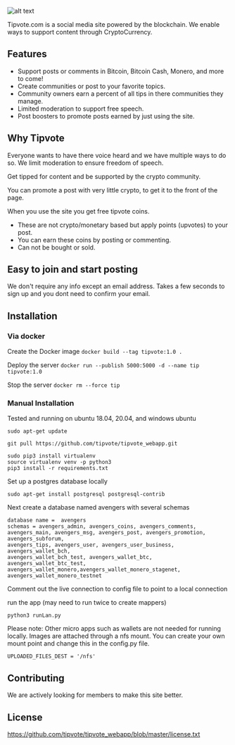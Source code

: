 

![alt text](https://www.tipvote.com/images/social_logo_dark.png)


 	
Tipvote.com is a social media site powered by the blockchain.  We enable ways to support content through CryptoCurrency.
 	
 	
## Features

- Support posts or comments in Bitcoin, Bitcoin Cash, Monero, and more to come!
- Create communities or post to your favorite topics.
- Community owners earn a percent of all tips in there communities they manage.
- Limited moderation to support free speech.
- Post boosters to promote posts earned by just using the site.

## Why Tipvote

Everyone wants to have there voice heard and we have multiple ways to do so. 
 We limit moderation to ensure freedom of speech.  

Get tipped for content and be supported by the crypto community.


You can promote a post with very little crypto, to get it to the front of the page. 

When you use the site you get free tipvote coins. 

- These are not crypto/monetary based but apply points (upvotes) to your post.  
- You can earn these coins by posting or commenting.  
- Can not be bought or sold.

## Easy to join and start posting

We don't require any info except an email address.  Takes a few seconds to sign up and you dont need to confirm your email.  


## Installation

### Via docker
Create the Docker image
`docker build --tag tipvote:1.0 .`

Deploy the server
`docker run --publish 5000:5000 -d --name tip tipvote:1.0`

Stop the server
`docker rm --force tip`

### Manual Installation
Tested and running on ubuntu 18.04, 20.04, and windows ubuntu
```
sudo apt-get update 

git pull https://github.com/tipvote/tipvote_webapp.git

sudo pip3 install virtualenv
source virtualenv venv -p python3
pip3 install -r requirements.txt

```
Set up a postgres database locally
```
sudo apt-get install postgresql postgresql-contrib
```
Next create a database named avengers with several schemas
```
database name =  avengers
schemas = avengers_admin, avengers_coins, avengers_comments, 
avengers_main, avengers_msg, avengers_post, avengers_promotion, avengers_subforum,
avengers_tips, avengers_user, avengers_user_business, avengers_wallet_bch,
avengers_wallet_bch_test, avengers_wallet_btc, avengers_wallet_btc_test,
avengers_wallet_monero,avengers_wallet_monero_stagenet, avengers_wallet_monero_testnet
```
Comment out the live connection to config file to point to a local connection

run the app (may need to run twice to create mappers)
```
python3 runLan.py
```

Please note:
Other micro apps such as wallets are not needed for running locally.
Images are attached through a nfs mount.  You can create your own mount point
and change this in the config.py file.

```
UPLOADED_FILES_DEST = '/nfs'
```




## Contributing

We are actively looking for members to make this site better.

## License
https://github.com/tipvote/tipvote_webapp/blob/master/license.txt